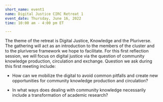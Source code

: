 ```yaml
---
short_name: event1
name: Digital Justice CIRC Retreat 1
event_date: Thursday, June 16, 2022
time: 10:00 am - 4:00 pm ET

---
```


The theme of the retreat is Digital Justice, Knowledge and the Pluriverse. The gathering will act as an introduction to the members of the cluster and to the pluriverse framework we hope to facilitate. For this first reflection session, we will focus on digital justice via the question of community knowledge production, circulation and exchange. Question we ask during this first meeting include:

- How can we mobilize the digital to avoid common pitfalls and create new opportunities for community knowledge production and circulation? 

- In what ways does dealing with community knowledge necessarily include a transformation of academic research?


